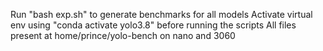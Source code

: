 Run "bash exp.sh" to generate benchmarks for all models
Activate virtual env using "conda activate yolo3.8" before running the scripts
All files present at home/prince/yolo-bench on nano and 3060
